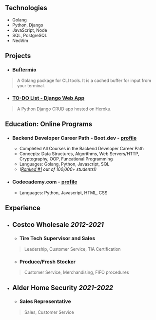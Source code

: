 ## Technologies
- Golang
- Python, Django
- JavaScript, Node
- SQL, PostgreSQL
- NeoVim

## Projects
- ### [Buftermio](https://pkg.go.dev/github.com/skovranek/buftermio)
> A Golang package for CLI tools. It is a cached buffer for input from your terminal.
- ### [TO-DO List - Django Web App](https://django-todos-7caa0bc186c8.herokuapp.com/)
> A Python Django CRUD app hosted on Heroku.

## Education: Online Programs
- ### Backend Developer Career Path - Boot.dev - [profile](https://www.boot.dev/u/afk)
  - Completed All Courses in the Backend Developer Career Path
  - Concepts: Data Structures, Algorithms, Web Servers/HTTP, Cryptography, OOP, Funcational Programming
  - Languages: Golang, Python, Javascript, SQL
  - _([Ranked #1](https://www.boot.dev/leaderboard) out of 100,000+ students!)_
- ### Codecademy.com - [profile]()
  - Languages: Python, Javascript, HTML, CSS

## Experience
- ## Costco Wholesale _2012-2021_
  - ### Tire Tech Supervisor and Sales
  > Leadership, Customer Service, TIA Certification
  - ### Produce/Fresh Stocker
  > Customer Service, Merchandising, FIFO procedures
- ## Alder Home Security _2021-2022_
  - ### Sales Representative
  > Sales, Customer Service
